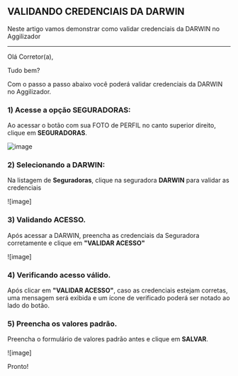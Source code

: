 ## VALIDANDO CREDENCIAIS DA DARWIN
Neste artigo vamos demonstrar como validar credenciais da DARWIN no Aggilizador

---

Olá Corretor(a),

Tudo bem?

Com o passo a passo abaixo você poderá validar credenciais da DARWIN no Aggilizador.

### 1) Acesse a opção SEGURADORAS:

Ao acessar o botão com sua FOTO de PERFIL no canto superior direito, clique em **SEGURADORAS**.

![image](https://conversu-partner-assets.s3.sa-east-1.amazonaws.com/agger/wiki/seguradoras/validando-credenciais/c220eb72-5169-48ab-b4df-330f11a099aa.png)

### 2) Selecionando a DARWIN:

Na listagem de **Seguradoras**, clique na seguradora **DARWIN** para validar as credenciais

![image]

### 3) Validando ACESSO.

Após acessar a DARWIN, preencha as credenciais da Seguradora corretamente e clique em **"VALIDAR ACESSO"**

![image]

### 4) Verificando acesso válido.

Após clicar em **"VALIDAR ACESSO"**, caso as credenciais estejam corretas, uma mensagem será exibida e um ícone de verificado poderá ser notado ao lado do botão.

### 5) Preencha os valores padrão.

Preencha o formulário de valores padrão antes e clique em **SALVAR**.

![image]

Pronto!
